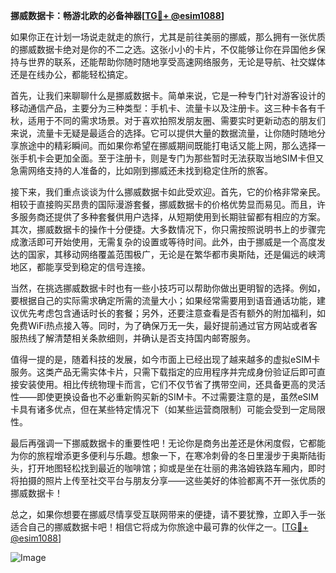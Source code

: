 **挪威数据卡：畅游北欧的必备神器[[TG💪+ @esim1088](https://t.me/s/esim1088)]**

如果你正在计划一场说走就走的旅行，尤其是前往美丽的挪威，那么拥有一张优质的挪威数据卡绝对是你的不二之选。这张小小的卡片，不仅能够让你在异国他乡保持与世界的联系，还能帮助你随时随地享受高速网络服务，无论是导航、社交媒体还是在线办公，都能轻松搞定。

首先，让我们来聊聊什么是挪威数据卡。简单来说，它是一种专门针对游客设计的移动通信产品，主要分为三种类型：手机卡、流量卡以及注册卡。这三种卡各有千秋，适用于不同的需求场景。对于喜欢拍照发朋友圈、需要实时更新动态的朋友们来说，流量卡无疑是最适合的选择。它可以提供大量的数据流量，让你随时随地分享旅途中的精彩瞬间。而如果你希望在挪威期间既能打电话又能上网，那么选择一张手机卡会更加全面。至于注册卡，则是专门为那些暂时无法获取当地SIM卡但又急需网络支持的人准备的，比如刚到挪威还未找到稳定住所的旅客。

接下来，我们重点谈谈为什么挪威数据卡如此受欢迎。首先，它的价格非常亲民。相较于直接购买昂贵的国际漫游套餐，挪威数据卡的价格优势显而易见。而且，许多服务商还提供了多种套餐供用户选择，从短期使用到长期驻留都有相应的方案。其次，挪威数据卡的操作十分便捷。大多数情况下，你只需按照说明书上的步骤完成激活即可开始使用，无需复杂的设置或等待时间。此外，由于挪威是一个高度发达的国家，其移动网络覆盖范围极广，无论是在繁华都市奥斯陆，还是偏远的峡湾地区，都能享受到稳定的信号连接。

当然，在挑选挪威数据卡时也有一些小技巧可以帮助你做出更明智的选择。例如，要根据自己的实际需求确定所需的流量大小；如果经常需要用到语音通话功能，建议优先考虑包含通话时长的套餐；另外，还要注意查看是否有额外的附加福利，如免费WiFi热点接入等。同时，为了确保万无一失，最好提前通过官方网站或者客服热线了解清楚相关条款细则，并确认是否支持国内邮寄服务。

值得一提的是，随着科技的发展，如今市面上已经出现了越来越多的虚拟eSIM卡服务。这类产品无需实体卡片，只需下载指定的应用程序并完成身份验证后即可直接安装使用。相比传统物理卡而言，它们不仅节省了携带空间，还具备更高的灵活性——即使更换设备也不必重新购买新的SIM卡。不过需要注意的是，虽然eSIM卡具有诸多优点，但在某些特定情况下（如某些运营商限制）可能会受到一定局限性。

最后再强调一下挪威数据卡的重要性吧！无论你是商务出差还是休闲度假，它都能为你的旅程增添更多便利与乐趣。想象一下，在寒冷刺骨的冬日里漫步于奥斯陆街头，打开地图轻松找到最近的咖啡馆；抑或是坐在壮丽的弗洛姆铁路车厢内，即时将拍摄的照片上传至社交平台与朋友分享——这些美好的体验都离不开一张优质的挪威数据卡！

总之，如果你想要在挪威尽情享受互联网带来的便捷，请不要犹豫，立即入手一张适合自己的挪威数据卡吧！相信它将成为你旅途中最可靠的伙伴之一。[[TG💪+ @esim1088](https://t.me/s/esim1088)] 

![Image](https://i.postimg.cc/4NQfJmqS/Snipaste-2025-05-13-00-14-12.png)
